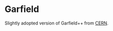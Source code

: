 # Garfield
Slightly adopted version of Garfield++ from [CERN](https://garfieldpp.web.cern.ch/garfieldpp/).
